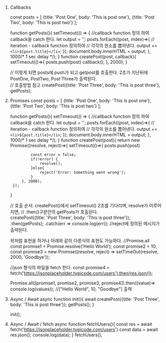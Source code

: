 1. Callbacks

    const posts = [
        {title: 'Post One', body: 'This is post one'},
        {title: 'Post Two', body: 'This is post two'}
    ];

    function getPosts(){
        setTimeout(() => { //callback function 정의 하여 callback을 catch 한다.
            let output = '';
            posts.forEach((post, index)=>{ // iteration - callback function 정의하여 
            // 각각의 원소를 뽑아낸다. 
                output += `<li>${post.title}</li>`;
            });
            document.body.innerHTML = output;
        }, 1000/* 1 sec delay */);
    }
    function createPost(post, callback){
        setTimeout(()=>{
            posts.push(post)
            callback();
        }, 2000);
    }
   
    // 이렇게 되면 posts에 push가 되고 getpost를 호출한다. 2초가 지난뒤에 PostOne, PostTwo, Post Three가 출력된다.  
    // 호출방법 참고 
    createPost({title: 'Post Three', body: 'This is post three'}, getPosts); 
    

2. Promises
       const posts = [
        {title: 'Post One', body: 'This is post one'},
        {title: 'Post Two', body: 'This is post two'}
    ];

    function getPosts(){
        setTimeout(() => { //callback function 정의 하여 callback을 catch 한다.
            let output = '';
            posts.forEach((post, index)=>{ // iteration - callback function 정의하여 
            // 각각의 원소를 뽑아낸다. 
                output += `<li>${post.title}</li>`;
            });
            document.body.innerHTML = output;
        }, 1000/* 1 sec delay */);
    }
    function createPost(post){
        return new Promise((resolve, reject)=>{
            setTimeout(()=>{
                posts.push(post)
                
                const error = false;
                if(!error) {
                    resolve();
                }else{
                    reject('Error: Something went wrong');
                }
            }, 2000);
        });
    }

    //  호출 순서: createPost()에서 setTimeout() 2초를 기다리며, resolve가 이루어지면,
    //  .then()구문안의 getPosts가 호출된다.    
    createPost({title: 'Post Three', body: 'This is post three'});
    .then(getPosts);
    .catch(err => console.log(err)); //reject에 정의된 메시지가 출력된다. 

    위처럼 표현을 하거나 아래와 같이 다른식의 표현도 가능하다.
    //Promise.all
    const promise1 = Promise.resolve('Hello World');
    const promise2 = 10;
    const promise3 = new Promise((resolve, reject) => setTimeOut(resolve, 2000, 'Goodbye'));

    //json 형식의 파일을 fetch 한다.
    const promise4 = fetch('https://jsonplaceholder.typicode.com/users').then(res.json());

    Promise.all([promise1, promise2, promise3, promise4]).then((value)=> console.log(values));
    //["Hello World", 10, "Goodbye"] 출력

3. Async / Await
   async function init(){
    await createPost({title: 'Post Three', body: 'This is post three'});
    getPosts();
   }

   init();

4. Async / Await / fetch
   async function fetchUsers(){
    const res = await fetch('https://jsonplaceholder.typicode.com/users')
    const data = await res.json();
    console.log(data);
   }
   fetchUsers();